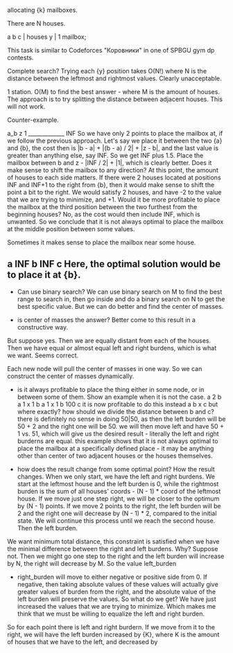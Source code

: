 allocating {k} mailboxes.

There are N houses.

a      b             c | houses
   y                   | 1 mailbox;

This task is similar to Codeforces "Коровники" in one of SPBGU gym dp
contests.

Complete search?
Trying each {y} position takes O(N!) where N is the distance between the
leftmost and rightmost values. Clearly unacceptable.

1 station. O(M) to find the best answer - where M is the amount of houses.
The approach is to try splitting the distance between adjacent houses.
This will not work.

Counter-example.

a_b             z
 1 _____________
        INF
So we have only 2 points to place the mailbox at, if we follow the
previous approach. Let's say we place it between the two {a} and {b},
the cost then is |b - a| + |(b - a) / 2| + |z - b|, and the last value
is greater than anything else, say INF. So we get INF plus 1.5. Place the
mailbox between b and z - |INF / 2| + |1|, which is clearly better. Does
it make sense to shift the mailbox to any direction? At this point, the
amount of houses to each side matters. If there were 2 houses located
at positions INF and INF+1 to the right from {b}, then it would make sense
to shift the point a bit to the right. We would satisfy 2 houses, and have
-2 to the value that we are trying to minimize, and +1. Would it be more
profitable to place the mailbox at the third position between the two
furthest from the beginning houses? No, as the cost would then include
INF, which is unwanted. So we conclude that it is not always optimal to
place the mailbox at the middle position between some values.

Sometimes it makes sense to place the mailbox near some house.

a INF b INF c
Here, the optimal solution would be to place it at {b}.
----------------------------------

- Can use binary search?
We can use binary search on M to find the best range to search in, then
go inside and do a binary search on N to get the best specific value.
But we can do better and find the center of masses.

- is center of masses the answer? Better come to this result in a
constructive way.

But suppose yes. Then we are equally distant from each of the houses. Then
we have equal or almost equal left and right burdens, which is what we
want. Seems correct.

Each new node will pull the center of masses in one way. So we can
construct the center of masses dynamically.

- is it always profitable to place the thing either in some node, or in
between some of them.
Show an example when it is not the case.
a 2 b
a 1 x 1 b
a 1 x 1 b 100 c
it is now profitable to do this instead
a b x c
but where exactly? how should we divide the distance between b and c?
there is definitely no sense in doing 50|50, as then the left burden
will be 50 + 2 and the right one will be 50. we will then move left and
have 50 + 1 vs. 51, which will give us the desired result - literally the
left and right burderns are equal. this example shows that it is not
always optimal to place the mailbox at a specifically defined place - it
may be anything other than center of two adjacent houses or the houses
themselves.

- how does the result change from some optimal point?
How the result changes. When we only start, we have the left and right
burdens. We start at the leftmost house and the left burden is 0, while
the rightmost burden is the sum of all houses' coords - (N - 1) * coord of
the leftmost house. If we move just one step right, we will be closer to
the optimum by (N - 1) points. If we move 2 points to the right, the
left burden will be 2 and the right one will decrease by (N - 1) * 2,
compared to the initial state. We will continue this process until we
reach the second house. Then the left burden.

We want minimum total distance, this constraint is satisfied when we have
the minimal difference between the right and left burdens. Why? Suppose
not. Then we might go one step to the right and the left burden will
increase by N, the right will decrease by M. So the value left_burden
- right_burden will move to either negative or positive side from 0.
If negative, then taking absolute values of these values will actually
give greater values of burden from the right, and the absolute value of
the left burden will preserve the values. So what do we get? We have just
increased the values that we are trying to minimize. Which makes me think
that we must be willing to equalize the left and right burden.

So for each point there is left and right burdern. If we move from it to
the right, we will have the left burden increased by {K}, where K is the
amount of houses that we have to the left, and decreased by
